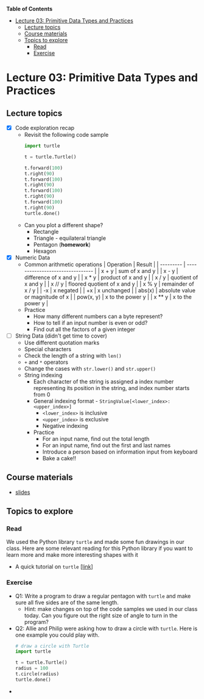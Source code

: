 
**Table of Contents**
- [Lecture 03: Primitive Data Types and Practices](#lecture-03-primitive-data-types-and-practices)
  - [Lecture topics](#lecture-topics)
  - [Course materials](#course-materials)
  - [Topics to explore](#topics-to-explore)
    - [Read](#read)
    - [Exercise](#exercise)


# Lecture 03: Primitive Data Types and Practices

## Lecture topics
* [x] Code exploration recap
  * Revisit the following code sample
    ```python
    import turtle

    t = turtle.Turtle()

    t.forward(100)
    t.right(90)
    t.forward(100)
    t.right(90)
    t.forward(100)
    t.right(90)
    t.forward(100)
    t.right(90)
    turtle.done()
    ```
  * Can you plot a different shape?
    * Rectangle
    * Triangle - equilateral triangle
    * Pentagon (**homework**)
    * Hexagon
* [x] Numeric Data
  * Common arithmetic operations
    | Operation | Result                           |
    | --------- | -------------------------------- |
    | x + y     | sum of x and y                   |
    | x - y     | difference of x and y            |
    | x * y     | product of x and y               |
    | x / y     | quotient of x and y              |
    | x // y    | floored quotient of x and y      |
    | x % y     | remainder of x / y               |
    | -x        | x negated                        |
    | +x        | x unchanged                      |
    | abs(x)    | absolute value or magnitude of x |
    | pow(x, y) | x to the power y                 |
    | x ** y    | x to the power y                 |
  * Practice
    * How many different numbers can a byte represent?
    * How to tell if an input number is even or odd?
    * Find out all the factors of a given integer
* [ ] String Data (didn't get time to cover)
  * Use different quotation marks
  * Special characters
  * Check the length of a string with `len()`
  * `+` and `*` operators
  * Change the cases with `str.lower()` and `str.upper()`
  * String indexing
    * Each character of the string is assigned a index number representing its position in the string, and index number starts from 0
    * General indexing format - `StringValue[<lower_index>:<upper_index>]`
      * `<lower_index>` is inclusive
      * `<upper_index>` is exclusive
      * Negative indexing
    * Practice
      * For an input name, find out the total length
      * For an input name, find out the first and last names
      * Introduce a person based on information input from keyboard
      * Bake a cake!!


## Course materials
* [slides](https://docs.google.com/presentation/d/1Sf5f1W3PRBdATVS_kxllzcLvBacz1ohsKol-SnJA7tg/edit?usp=sharing)

## Topics to explore
### Read
We used the Python library `turtle` and made some fun drawings in our class. Here are some relevant reading for this Python library if you want to learn more and make more interesting shapes with it
* A quick tutorial on `turtle` [[link](https://docs.python.org/3/library/turtle.html#tutorial)]

### Exercise
* Q1: Write a program to draw a regular pentagon with `turtle` and make sure all five sides are of the same length.
  * Hint: make changes on top of the code samples we used in our class today. Can you figure out the right size of angle to turn in the program?
* Q2: Allie and Philip were asking how to draw a circle with `turtle`. Here is one example you could play with. 
  ```python
  # draw a circle with Turtle
  import turtle

  t = turtle.Turtle()
  radius = 100
  t.circle(radius)
  turtle.done()
  ```
* 
